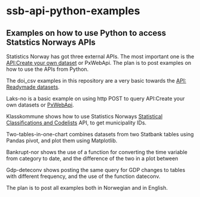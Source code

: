 # ssb-api-python-examples
## Examples on how to use Python to access Statstics Norways APIs

Statistics Norway has got three external APIs. The most important one is the [API:Create your own dataset](https://www.ssb.no/en/omssb/tjenester-og-verktoy/api/px-api) or PxWebApi. The plan is to post examples on how to use the APIs from Python.

The doi_csv examples in this repository are a very basic towards the [API: Readymade datasets](https://data.ssb.no/api/v0/dataset/?lang=en).

Laks-no is a basic example on using http POST to query API:Create your own datasets or [PxWebApi](https://www.ssb.no/en/omssb/tjenester-og-verktoy/api/px-api).

Klasskommune shows how to use Statistics Norways [Statistical Classifications and Codelists](https://www.ssb.no/en/klass/) API, to get municipality IDs.

Two-tables-in-one-chart combines datasets from two Statbank tables using Pandas pivot, and plot them using Matplotlib.

Bankrupt-nor shows the use of a function for converting the time variable from category to date, and the difference of the two in a plot between

Gdp-deteconv shows posting the same query for GDP changes to tables with different frequency, and the use of the function dateconv.

The plan is to post all examples both in Norwegian and in English.
